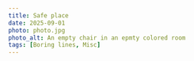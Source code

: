 ```yaml
---
title: Safe place
date: 2025-09-01
photo: photo.jpg
photo_alt: An empty chair in an epmty colored room
tags: [Boring lines, Misc]
---
```

